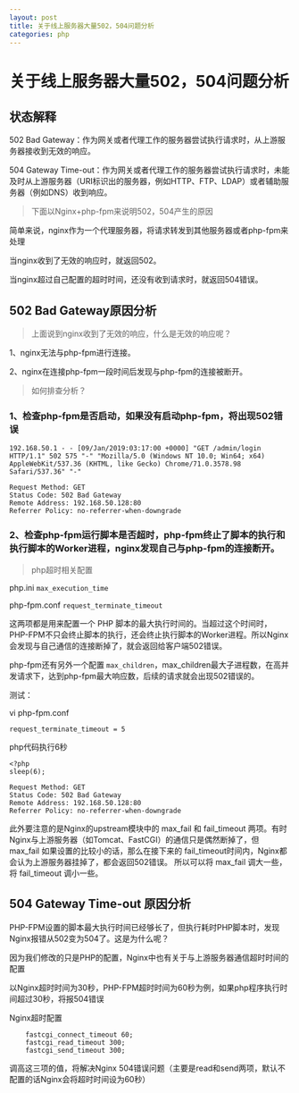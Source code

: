 ```yaml
---
layout: post
title: 关于线上服务器大量502，504问题分析
categories: php
---
```


# 关于线上服务器大量502，504问题分析

## 状态解释

502 Bad Gateway：作为网关或者代理工作的服务器尝试执行请求时，从上游服务器接收到无效的响应。

504 Gateway Time-out：作为网关或者代理工作的服务器尝试执行请求时，未能及时从上游服务器（URI标识出的服务器，例如HTTP、FTP、LDAP）或者辅助服务器（例如DNS）收到响应。


> 下面以Nginx+php-fpm来说明502，504产生的原因

简单来说，nginx作为一个代理服务器，将请求转发到其他服务器或者php-fpm来处理

当nginx收到了无效的响应时，就返回502。

当nginx超过自己配置的超时时间，还没有收到请求时，就返回504错误。


## 502 Bad Gateway原因分析

> 上面说到nginx收到了无效的响应，什么是无效的响应呢？

1、nginx无法与php-fpm进行连接。

2、nginx在连接php-fpm一段时间后发现与php-fpm的连接被断开。


> 如何排查分析？

### 1、检查php-fpm是否启动，如果没有启动php-fpm，将出现502错误
```
192.168.50.1 - - [09/Jan/2019:03:17:00 +0000] "GET /admin/login HTTP/1.1" 502 575 "-" "Mozilla/5.0 (Windows NT 10.0; Win64; x64) AppleWebKit/537.36 (KHTML, like Gecko) Chrome/71.0.3578.98 Safari/537.36" "-"
```

```
Request Method: GET
Status Code: 502 Bad Gateway
Remote Address: 192.168.50.128:80
Referrer Policy: no-referrer-when-downgrade

```

### 2、检查php-fpm运行脚本是否超时，php-fpm终止了脚本的执行和执行脚本的Worker进程，nginx发现自己与php-fpm的连接断开。

> php超时相关配置

php.ini `max_execution_time`

php-fpm.conf `request_terminate_timeout`

这两项都是用来配置一个 PHP 脚本的最大执行时间的。当超过这个时间时，PHP-FPM不只会终止脚本的执行，还会终止执行脚本的Worker进程。所以Nginx会发现与自己通信的连接断掉了，就会返回给客户端502错误。

php-fpm还有另外一个配置 `max_children`，max_children最大子进程数，在高并发请求下，达到php-fpm最大响应数，后续的请求就会出现502错误的。

测试：

vi php-fpm.conf
```
request_terminate_timeout = 5   
```

php代码执行6秒
```
<?php
sleep(6);
```

```
Request Method: GET
Status Code: 502 Bad Gateway
Remote Address: 192.168.50.128:80
Referrer Policy: no-referrer-when-downgrade
```

此外要注意的是Nginx的upstream模块中的 max_fail 和 fail_timeout 两项。有时Nginx与上游服务器（如Tomcat、FastCGI）的通信只是偶然断掉了，但 max_fail 如果设置的比较小的话，那么在接下来的 fail_timeout时间内，Nginx都会认为上游服务器挂掉了，都会返回502错误。
所以可以将 max_fail 调大一些，将 fail_timeout 调小一些。



## 504 Gateway Time-out 原因分析

PHP-FPM设置的脚本最大执行时间已经够长了，但执行耗时PHP脚本时，发现Nginx报错从502变为504了。这是为什么呢？

因为我们修改的只是PHP的配置，Nginx中也有关于与上游服务器通信超时时间的配置

以Nginx超时时间为30秒，PHP-FPM超时时间为60秒为例，如果php程序执行时间超过30秒，将报504错误

Nginx超时配置
```
	fastcgi_connect_timeout 60;
	fastcgi_read_timeout 300;
	fastcgi_send_timeout 300;
```

调高这三项的值，将解决Nginx 504错误问题（主要是read和send两项，默认不配置的话Nginx会将超时时间设为60秒）

